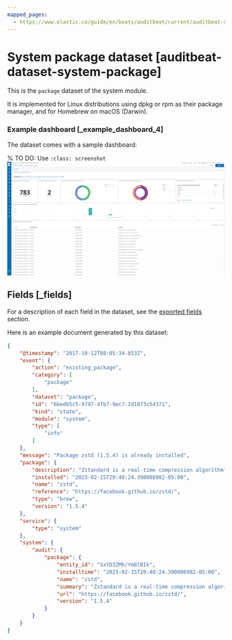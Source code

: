 ```yaml
---
mapped_pages:
  - https://www.elastic.co/guide/en/beats/auditbeat/current/auditbeat-dataset-system-package.html
---
```


# System package dataset [auditbeat-dataset-system-package]

This is the `package` dataset of the system module.

It is implemented for Linux distributions using dpkg or rpm as their package manager, and for Homebrew on macOS (Darwin).


### Example dashboard [_example_dashboard_4]

The dataset comes with a sample dashboard:

% TO DO: Use `:class: screenshot`
![Auditbeat System Package Dashboard](images/auditbeat-system-package-dashboard.png)


## Fields [_fields]

For a description of each field in the dataset, see the [exported fields](/reference/auditbeat/exported-fields-system.md) section.

Here is an example document generated by this dataset:

```json
{
    "@timestamp": "2017-10-12T08:05:34.853Z",
    "event": {
        "action": "existing_package",
        "category": [
            "package"
        ],
        "dataset": "package",
        "id": "6bed65c5-9797-4fb7-9ec7-2d1873c54371",
        "kind": "state",
        "module": "system",
        "type": [
            "info"
        ]
    },
    "message": "Package zstd (1.5.4) is already installed",
    "package": {
        "description": "Zstandard is a real-time compression algorithm",
        "installed": "2023-02-15T20:40:24.390086982-05:00",
        "name": "zstd",
        "reference": "https://facebook.github.io/zstd/",
        "type": "brew",
        "version": "1.5.4"
    },
    "service": {
        "type": "system"
    },
    "system": {
        "audit": {
            "package": {
                "entity_id": "SxYD3ZMh/Ym0lBIk",
                "installtime": "2023-02-15T20:40:24.390086982-05:00",
                "name": "zstd",
                "summary": "Zstandard is a real-time compression algorithm",
                "url": "https://facebook.github.io/zstd/",
                "version": "1.5.4"
            }
        }
    }
}
```

